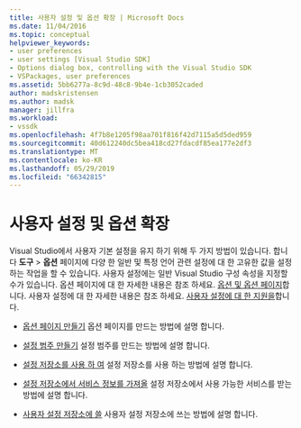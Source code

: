 ```yaml
---
title: 사용자 설정 및 옵션 확장 | Microsoft Docs
ms.date: 11/04/2016
ms.topic: conceptual
helpviewer_keywords:
- user preferences
- user settings [Visual Studio SDK]
- Options dialog box, controlling with the Visual Studio SDK
- VSPackages, user preferences
ms.assetid: 5bb6277a-8c9d-48c8-9b4e-1cb3052caded
author: madskristensen
ms.author: madsk
manager: jillfra
ms.workload:
- vssdk
ms.openlocfilehash: 4f7b8e1205f98aa701f816f42d7115a5d5ded959
ms.sourcegitcommit: 40d612240dc5bea418cd27fdacdf85ea177e2df3
ms.translationtype: MT
ms.contentlocale: ko-KR
ms.lasthandoff: 05/29/2019
ms.locfileid: "66342815"
---
```

# <a name="extend-user-settings-and-options"></a>사용자 설정 및 옵션 확장
Visual Studio에서 사용자 기본 설정을 유지 하기 위해 두 가지 방법이 있습니다. 합니다 **도구** > **옵션** 페이지에 다양 한 일반 및 특정 언어 관련 설정에 대 한 고유한 값을 설정 하는 작업을 할 수 있습니다. 사용자 설정에는 일반 Visual Studio 구성 속성을 지정할 수가 있습니다. 옵션 페이지에 대 한 자세한 내용은 참조 하세요. [옵션 및 옵션 페이지](../extensibility/internals/options-and-options-pages.md)합니다. 사용자 설정에 대 한 자세한 내용은 참조 하세요. [사용자 설정에 대 한 지원을](../extensibility/internals/support-for-user-settings.md)합니다.

- [옵션 페이지 만들기](../extensibility/creating-an-options-page.md) 옵션 페이지를 만드는 방법에 설명 합니다.

- [설정 범주 만들기](../extensibility/creating-a-settings-category.md) 설정 범주를 만드는 방법에 설명 합니다.

- [설정 저장소를 사용 하 여](../extensibility/using-the-settings-store.md) 설정 저장소를 사용 하는 방법에 설명 합니다.

- [설정 저장소에서 서비스 정보를 가져올](../extensibility/getting-service-information-from-the-settings-store.md) 설정 저장소에서 사용 가능한 서비스를 받는 방법에 설명 합니다.

- [사용자 설정 저장소에 쓸](../extensibility/writing-to-the-user-settings-store.md) 사용자 설정 저장소에 쓰는 방법에 설명 합니다.